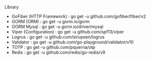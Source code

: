 Library

- GoFiber (HTTP Framework) : go get -u github.com/gofiber/fiber/v2
- GORM (ORM) : go get -u gorm.io/gorm
- GORM Mysql : go get -u gorm.io/driver/mysql
- Viper (Configuration) : go get -u github.com/spf13/viper
- Logrus : go get -u github.com/sirupsen/logrus
- Validator : go get -u github.com/go-playground/validator/v10
- TOTP : go get -u github.com/pquerna/otp
- Redis : go get -u github.com/redis/go-redis/v9
